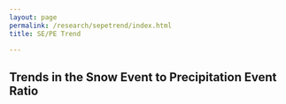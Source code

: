 ```yaml
---
layout: page
permalink: /research/sepetrend/index.html
title: SE/PE Trend

---
```


## Trends in the Snow Event to Precipitation Event Ratio



